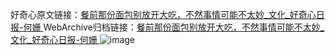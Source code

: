 好奇心原文链接：[餐前那份面包别放开大吃，不然事情可能不太妙_文化_好奇心日报-何姗 ](https://www.qdaily.com/articles/11859.html)
WebArchive归档链接：[餐前那份面包别放开大吃，不然事情可能不太妙_文化_好奇心日报-何姗 ](http://web.archive.org/web/20190623171527/https://www.qdaily.com/articles/11859.html)
![image](http://ww3.sinaimg.cn/large/007d5XDply1g3wb9phoe3j30u02el4qp)